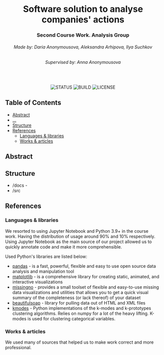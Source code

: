 <h1 align="center">Software solution to analyse companies' actions</h1>
<h3 align="center">Second Course Work. Analysis Group</h3>
<!-- <hr width="50%" align="center"> -->
<h6 align="center">Made by: Daria Anonymousova, Aleksandra Arhipova, Ilya Suchkov</h6>
<h6 align="center">Supervised by: Anna Anonymousova</h6>
<br>
<div align="center">

![STATUS](https://img.shields.io/badge/status-active-brightgreen?style=for-the-badge)
![BUILD](https://img.shields.io/badge/BUILD-PASSING-brightgreen?style=for-the-badge)
![LICENSE](https://img.shields.io/badge/LICENSE-MIT-brightgreen?style=for-the-badge)
</div>


## Table of Contents
* [Abstract](#abstract)
* [...](#)
* [Structure](#struct)
* [References](#references)
  * [Languages & libraries](#lanslibs)
  * [Works & articles](#worksarts)

## Abstract <a name="abstract"></a>

## Structure <a name="struct"></a>

- /docs -
- /src

## References <a name="references"></a>

### Languages & libraries <a name="lanslibs"></a>

We resorted to using Jupyter Notebook and Python 3.9+ in the course work.
Having the distribution of usage around 90% and 10% respectively.
Using Jupyter Notebook as the main source of our project allowed us
to quickly annotate code and make it more comprehensible.

Used Python's libraries are listed below:

- [pandas](https://pandas.pydata.org/) - is a fast, powerful, flexible and easy to use open source data analysis and manipulation tool
- [matplotlib](https://matplotlib.org/) - is a comprehensive library for creating static, animated, and interactive visualizations
- [missingno](https://github.com/ResidentMario/missingno) - provides a small toolset of flexible and easy-to-use missing data visualizations and utilities that allows you to get a quick visual summary of the completeness (or lack thereof) of your dataset
- [beautifulsoap](https://beautiful-soup-4.readthedocs.io/en/latest) - library for pulling data out of HTML and XML files
- [kmodes](https://pypi.org/project/kmodes/) - Python implementations of the k-modes and k-prototypes clustering algorithms. Relies on numpy for a lot of the heavy lifting. K-modes is used for clustering categorical variables.

### Works & articles <a name="worksarts"></a>

We used many of sources that helped us to make work correct and more professional.